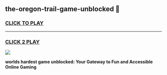 
## the-oregon-trail-game-unblocked 👋
<h3>
<a href="https://premium.freeplayer.one?title=the-oregon-trail-game-unblocked&ref=14F">CLICK TO PLAY</a></h3>
<hr>

<h3>
<a href="https://premium.freeplayer.one?title=the-oregon-trail-game-unblocked&ref=14F">CLICK 2 PLAY</a>
  
</h3>

<a href="https://premium.freeplayer.one?title=the-oregon-trail-game-unblocked&ref=12F/"><img src="https://clearcache.store/games.png"></a>


**worlds hardest game unblocked: Your Gateway to Fun and Accessible Online Gaming**
